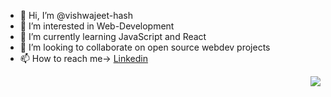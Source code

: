 - 👋 Hi, I’m @vishwajeet-hash
- 👀 I’m interested in Web-Development
- 🌱 I’m currently learning JavaScript and React
- 💞️ I’m looking to collaborate on open source webdev projects
- 📫 How to reach me-> [Linkedin](https://www.linkedin.com/in/vishwajeet01/)

<img align="right" src="https://github-readme-stats.vercel.app/api?username=vishwajeet-hash&show_icons=true&icon_color=805AD5&text_color=718096&bg_color=ffffff&hide_title=true" />
<!---
vishwajeet-hash/vishwajeet-hash is a ✨ special ✨ repository because its `README.md` (this file) appears on your GitHub profile.
You can click the Preview link to take a look at your changes.
--->
